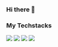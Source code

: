 ### Hi there 👋


### My Techstacks
<img src="https://img.shields.io/badge/Python-3776AB?style=flat-square&logo=Python&logoColor=white"/> <img src="https://img.shields.io/badge/AWS-3776AB?style=flat-square&logo=AWS&logoColor=white"/> <img src="https://img.shields.io/badge/Git-3776AB?style=flat-square&logo=Git&logoColor=white"/> <img src="https://img.shields.io/badge/MySQL-4479A1?style=flat-square&logo=MySQL&logoColor=white"/>

